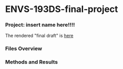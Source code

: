 # ENVS-193DS-final-project

### Project: insert name here!!!!

The rendered "final draft" is [here](https://stephanie-t-nguyen.github.io/ENVS-193DS-final-project/code/final_project_code.html#references)

### Files Overview

### Methods and Results 

